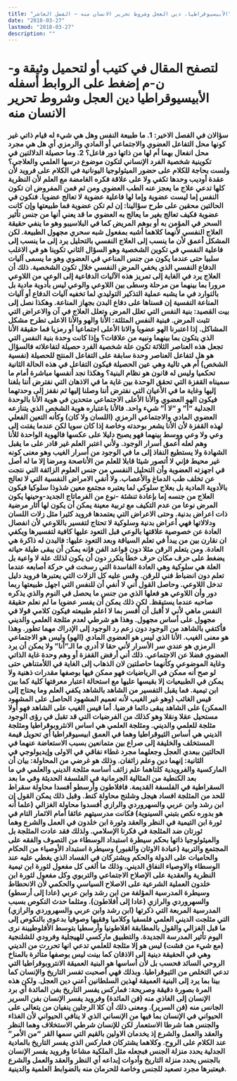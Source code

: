 ```yaml
---
title: "الأبيسيوقراطيا، دين العجل وشروط تحرير الانسان منه – الفصل العاشر"
date: "2018-03-27"
lastmod: "2018-03-27"
description: ""
---
```

# **لتصفح المقال في كتيب أو لتحميل وثيقة و-ن-م إضغط على الروابط أسفله** **الأبيسيوقراطيا دين العجل وشروط تحرير الانسان منه**

### سؤالان في الفصل الاخير: 1. ما طبيعة النفس وهل هي شيء له قيام ذاتي غير كونها محل التفاعل العضوي والاجتماعي أو المادي والرمزي أي هل هي مجرد محل انفعال بهما أم لها من ذاتها دور فاعل؟ 2. وما حصيلة الدلالتين في تكوينية شخصية الفرد الإنساني لتكون موضوع درسها العلمي والعلاجي؟ ولست بحاجة للكلام على حضور الميثولوجيا اليونانية في الكلام على فرويد لأن عقدة أوديب وحدها تكفي ولا على علاقة فكره الغامضة مع العلم لأن النظرية كلها تدعي علاج ما يعجز عنه الطب العضوي ومن ثم فمن المفروض ان تكون النفس إما ليست عضوية وإما لها فاعلية عضوية لا تعالج عضويا. فنكون في الحالتين محقين على طرح سؤالينا: إن لم تكن عضوية فما طبيعتها وإن كانت عضوية فكيف تعالج بغير ما يعالج به العضوي ما قد يعني أنها من جنس تأثير السحر في المؤمن به أو بوهم المريض كما في البلاسيبو وهو ما ينفي حقيقة العلاج النفسي لأنهما كلاهما أشبه بمفعول شبه سحري مجهول الطبيعة. لكن المشكل أعمق لأن ما ينسب إلى العلاج النفسي بالتحليل يرد إلى ما ينسب إلى فاعلية النفسي في تكوين الشخصية وهو السؤال الثاني تكوينا هو في الاغلب سلبيا حتى عندما يكون من جنس المناعي في العضوي وهو ما يسمى آليات الدفاع النفسي الذي يخفي المرض النفسي خلال تكون الشخصية. ذلك أن العلاج يرد في الغاية إلى تمريز هذه الآليات الدفاعية إلى الوعي من اللاوعي مرورا بما بينهما من مرحلة وسطى بين اللاوعي والوعي ليس بأدوية مادية بل بالتوارد في ما يشبه عملية التذكير التوليدي لما تخفيه آليات الدفاع أو آليات المناعة النفسية إن قسناها على دفاع البدن بجهاز المناعة. وهكذا نصل إلى بيت القصيد: بنية النفس التي تعلل المرض وتعلل العلاج في آن والاعراض التي تثبت المرض. فبنية النفس المثلثة: الأنا والهو والأنا الاعلى تطرح مشكل المشاكل. إذا اعتبرنا الهو عضويا والانا الأعلى اجتماعيا أو رمزيا فما حقيقة الأنا الذي يتكون بما بينهما ونبيه من علاقات؟ وإذا كانت وحدة بنية النفس التي تجعل هذه العناصر الثلاثة تكون علة شخصية الفرد حصيلة لتفاعلاته فالسؤال هو هل لتفاعل العناصر وحدة سابقة على التفاعل المنتج للحصيلة (نفسية الشخص) أم هي تالية وهي عين الحصيلة فيكون التفاعل في هذه الحالة الثانية تحكميا وليس له قانون هو نظام البنية؟ وهكذا نجد أنفسها مباشرة أمام ما سميناه القفزة التي تحقق الوحدة بين غاية ما في الاذهان التي نفترض أننا بلغنا إليها وغاية ما في الأعيان التي نفترض أننا وصلنا إليها ثم نقفز إلى وحدتهما فيكون الهو العضوي والأنا الأعلى الاجتماعي متحدين في هوية الأنا بالوحدة الجدلية “أ” و “لا أ” شيء واحد. فالأنا باعتباره هوية الشخص الذي يتنازعه العضوي المادي والاجتماعي الرمزي (اللسان ولا كان) وكأنه التعين الفعلي لهذه القفزة لأن الأنا يشعر بوحدته وخاصة إذا كان سويا لكن عندما يفتت إلى وعي ولا وعي ووسط بينهما فهو يصبح دليلا على عكسها فالهوية الواحدة للأنا وهم لعله أعمق أسرار الوجود. ولأني اعتبر العلم غير قادر على ما يقبل الشهادة ولا يستطيع النفاذ إلى ما في الوجود من أسرار الغيب وهو معنى كونه غير محيط فإني لا أتصور شيئا قابلا للعلم من الأناصحة ومرضا إلا ما له أصل في اجهزته العضوية وأن التحليل النفسي من جنس العلوم الزائفة التي نتجت عن تخلف طب الدماغ والأعصاب. ولا أنفي الامراض النفسية التي لا تعالج بالأدوية المادية بل بعلاج سلوكي لما يعتبره مجتمع معين شذوذا سلوكيا فيكون العلاج من جنسه إما بإعادة تنشئة -نوع من الفرماتاج الجديد-وحينها يكون المرض نوعا من عدم التكيف مع تربية معينة يمكن أن يكون لها أثار مرضية ذات اعراض بدنية. وحتى الاعراض التي يعتمدها فرويد كثيرا مثل زلات اللسان ودلالاتها فهي أعراض بدنية وسلوكية لا تحتاج لتفسير باللاوعي لأن انفصال العادة عن خصوصية علاقتها بالوعي قبل التعود عليها كافية لتفسيرها ويكفي ان نقارن بين من يبدأ في تعلم السياقة وبعد التعود عليها: فالبدن له ذاكرة هي العادة. ومن يتعلم الرقن مثلا دون قواعد الفن فإنه يمكن أن يبقى طيلة حياته يضغط على حرف مكان حرف خطأ يتكرر دون أن يكون لذلك علة لا واعية بل العلة هي سلوكية وهي العادة الفاسدة التي رسخت في حركة أصابعه عندما تعلم دون انضباط فني للرقن. وقس عليه كل الزلات التي يعتبرها فرويد دليل تدخل اللاوعي. وحاصل القول أني لا أنفي أن للنفس التي اجهل طبيعتها ربما دور وأن اللاوعي هو فعلها الذي من جنس ما يحصل في النوم والذي يذكره صاحبه عندما يستيقظ. لكن ذلك يمكن أن يفسر عضويا ما لم نعلم حقيقة النفس ماهي لأني لا أقبل أن أفسر بما لا اعلم طبيعته فيكون كلامي قولا في مجهول على أساس مجهول. وهذا هو شرطي لعدم مثلجة العلمي والديني فأكتفي بالشاهد من الوجود دون زعم رد الوجود إلى الإدراك مهما تطور. وهذا هو معنى الغيب. الأنا الذي ليس هو العضوي المادي (الهو) وليس هو الاجتماعي الرمزي هو عندي سر الأسرار لأني حقا لا أدري ما الـ”أنا” ولا يمكن أن يرد العضوي فضلا عن الاجتماعي. ذلك أني أرفض القفزة أو وهم وحدة غاية الذاتي وغاية الموضوعي وكأنهما حاصلتين لان الذهاب إلى الغاية في اللأمتناهي حتى لو صح أنه ممكن في الرياضيات فهو ممكن فيها بوصفها مقدرات ذهنية ولا يمكن في الطبيعيات إلا بقيسها عليها مع استحالة اعتبار معرفتها كلية كما بين ابن تيمية. فما يقبل التفسير من الشاهد بالشاهد يكفي العلم وما يحتاج إلى قيس الغائب (وهو غير الغيب لأنه تعميم المشهود الحاصل على المشهود الممكن) على الشاهد يبقى دائما فرضيا. أما قيس الغيب على الشاهد فهو أولا مستحيل عقلا ونقلا وهو كذلك من الفرضيات التي قد تقبل في رؤى الوجود مثلجة للعلمي والديني. ومثلجة العلمي هي اساس الانثروبوقراطيا ومثلجة الديني هي أساس الثيوقراطيا وهما في العمق ابيسيوقراطيا أي تحويل قيمة المستخلف والخليفة إلى صراع بين متمانعين بسبب الاستعاضة عنهما في الحالتين ببعدي العجل وجعلهما مجرد غطاء نفاقي في الاولى وإيديولوجي في الثانية: إنهما دين وعلم زائفان. وذلك هو غرضي من المحاولة: بيان أن الماركسية والفرويدية كلتاهما علم زائف أساسه مثلجة الديني والعلمي في ما بعد الكنطية من المثالية الجرمانية في الفلسفة الحديثة وفي ما بعد السقراطية في الفلسفة القديمة. فافلاطون وأرسطو أفسدا محاولة سقراط للحد من المثلجة افساد هيجل وشلنج محاولة كنط. وقبل ذلك يمكن القول إن ابن رشد وابن عربي والسهروردي والرازي أفسدوا محاولة الغزالي (علما أنه هو بدوره نكص بتبني السينوية) فكانت مدرسيتهم عائقا أمام الاثمار التام في ثورة ابن التيمية في النظر والعقد وثورة ابن خلدون في العمل والشرع وهما ثورتان ضد المثلجة في فكرنا الإسلامي. ولذلك فقد عادت المثلجة بل والميثولوجيا ذاتها بحكم سيطرة استبداد الوسطاء من التصوف والفقه على المجتمع والتربية (عبادة الاوثان والقبور) وسيطرة استبداد الأوصياء من الحكام والحاميات على الدولة والحكم ويشتركان في الفساد الذي يغطي عليه عند الوسطاء والاوصياء النفاق الديني. وذلك ما ألغى كل مفعول لثورة ابن تيمية النظرية والعقدية على الإصلاح الاجتماعي والتربوي وكل مفعول لثورة ابن خلدون العملية الشرعية على الاصلاح السياسي والحكمي لأن الانحطاط وسيطرة المدرسية المؤلفة من ابن رشد وابن عربي (عادا إلى أرسطو) والسهروردي والرازي (عادا إلى أفلاطون). ومثلما حدث النكوص بسبب المدرسية المربعة التي ذكرتها (ابن رشد وابن عربي والسهروردي والرازي) التي مثلجت الديني العلمي فلسفيا وكلاميا وفقيها وصوفيا بدعوى بالنكوص إلى ما قبل الغزالي والقول بالمطابقة افلاطونيا وأرسطيا بتوسط الأفلوطيينة نرى اليوم تأثير المدرسة الجديدة. والتطبيق ماركسي للهيجلية وفرودي للشلنجية (مع شيء من فشت) ليس هو إلا مثلجة للعلمي تدعي انها تحررت من الديني وهي في الحقيقة دينية إلى الاذقان كما بينت ليس بوصفها متأثرة بالمناخ الروحي السائد فحسب بل لأن أساسها هو البنية العميقة الانتروبوقراطيا التي تدعي التخلص من الثيوقراطيا. وبذلك فهي أصحبت تفسر التاريخ والإنسان كما بينا بما يرد إلى البنية العميقة لهذين السلطانين أعني دين العجل. ولكن هذه المرة بصورة دقيقة وصريحة: فماركس يفسر التاريخ بفن المائدة أي برد الإنسان إلى الغاذي منه (فن المائدة) وفرويد يفسر الإنسان بفن السرير الجانس منه (فن السرير). ومعنى ذلك أن كلا الرجلين ينفيان من يتعالى على الحيواني في الإنسان بما فيها من الإنساني الذي لا ينافي الحيواني لأن الغذاء والجنس هما شرطا الاستعمار لكن للإنسان شرطي الاستخلاف وهما النظر والعقد والعمل والشرع إذ يخدمان الاولين بالقيم التي سمها القر “من الأمر” عند الكلام على الروح. وكلاهما يشتركان فماركس الذي يفسر التاريخ بالمادية الجدلية يحدد منزلة الجنس فبجعله مثل الملكية مشاعا وفرويد يفسر الإنسان بالجنس يحدد منزلة التاريخ وأدوات إبداعه أي النظر والعقد والعمل والشرع فيعتبرها مجرد تصعيد للجنس وخاصة للحرمان منه بالضوابط العلمية والدينية.

###